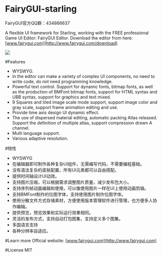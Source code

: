 FairyGUI-starling
====

FairyGUI官方QQ群：434866637

A flexible UI framework for Starling, working with the FREE professional Game UI Editor: FairyGUI Editor.
Download the editor from here: [www.fairygui.com](http://www.fairygui.com/download)

![](http://www.fairygui.com/wp-content/uploads/2015/09/2016-03-04_124156-1024x614.png)  

#Features
* WYSWYG.
* In the editor can make a variety of complex UI components, no need to write code, do not need programming knowledge.
* Powerful text control. Support for dynamic fonts, bitmap fonts, as well as the production of BMFont bitmap fonts, support for HTML syntax and UBB syntax, support for graphics and text mixed.
* 9 Squares and tiled image scale mode support, support image color and gray scale, support frame animation editing and use.
* Provide time axis design UI dynamic effect.
* The use of dispersed material editing, automatic packing Atlas released. Support the definition of multiple atlas, support compression drawn A channel.
* Multi language support.
* Various adaptive resolution.

#特性
* WYSWYG
* 在编辑器即可制作各种复杂UI组件，无需编写代码，不需要编程基础。
* 没有语法复杂的皮肤配置，所有UI元素都可以自由搭配。
* 提供时间轴设计UI动效。
* 支持图片压缩，可以根据需求调整图片质量，减少发布包大小。
* 支持序列帧动画编辑和使用，可以像使用图片一样在UI上使用动画剪辑。
* 支持BMFont制作的位图字体，支持使用图片制作位图字体。
* 使用分散文件方式存储素材，方便使用版本管理软件进行管理，也方便多人协作编辑。
* 提供预览，预览效果和实际运行效果相同。
* 灵活的发布方式，支持自动打包图集，支持定义多个图集。
* 多国语言支持
* 各种分辨率自适应。

#Learn more
Official website: [www.fairygui.com](http://www.fairygui.com)

#License
MIT
